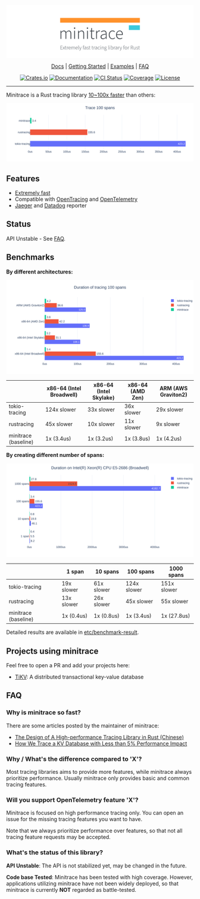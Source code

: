 <img src="etc/img/head-img-640.svg" align="center" alt="minitrace: Extremely fast tracing library for Rust">

<div align="center">

[Docs] | [Getting Started] | [Examples] | [FAQ](#faq)

[![Crates.io](https://img.shields.io/crates/v/minitrace.svg?style=for-the-badge)](https://crates.io/crates/minitrace)
[![Documentation](https://img.shields.io/docsrs/minitrace?style=for-the-badge)](https://docs.rs/minitrace/)
[![CI Status](https://img.shields.io/github/workflow/status/tikv/minitrace-rust/CI?style=for-the-badge)](https://github.com/tikv/minitrace-rust/actions)
[![Coverage](https://img.shields.io/coveralls/github/tikv/minitrace-rust?style=for-the-badge)](https://coveralls.io/github/tikv/minitrace-rust?branch=master)
[![License](https://img.shields.io/crates/l/minitrace?style=for-the-badge)](https://github.com/tikv/minitrace-rust/blob/master/LICENSE)

</div>

---

Minitrace is a Rust tracing library [10~100x faster](#benchmarks) than others:

![benchmark](etc/img/head-benchmark.svg)

## Features

- [Extremely fast](#benchmarks)
- Compatible with [OpenTracing] and [OpenTelemetry]
- [Jaeger] and [Datadog] reporter

## Status

API Unstable - See [FAQ](#whats-the-status-of-this-library).

## Benchmarks

**By different architectures:**

![Benchmark result by architecture](etc/img/benchmark-arch.svg)

|                      | x86-64 (Intel Broadwell) | x86-64 (Intel Skylake) | x86-64 (AMD Zen) | ARM (AWS Graviton2) |
|----------------------|--------------------------|------------------------|------------------|---------------------|
| tokio-tracing        | 124x slower              | 33x slower             | 36x slower       | 29x slower          |
| rustracing           | 45x slower               | 10x slower             | 11x slower       | 9x slower           |
| minitrace (baseline) | 1x (3.4us)               | 1x (3.2us)             | 1x (3.8us)       | 1x (4.2us)          |

**By creating different number of spans:**

![Benchmark result by number of spans](etc/img/benchmark-spans.svg)

|                      | 1 span      | 10 spans   | 100 spans   | 1000 spans  |
|----------------------|-------------|------------|-------------|-------------|
| tokio-tracing        | 19x slower  | 61x slower | 124x slower | 151x slower |
| rustracing           | 13x slower  | 26x slower | 45x slower  | 55x slower  |
| minitrace (baseline) | 1x (0.4us)  | 1x (0.8us) | 1x (3.4us)  | 1x (27.8us) |

Detailed results are available in [etc/benchmark-result](etc/benchmark-result).

## Projects using minitrace

Feel free to open a PR and add your projects here:

- [TiKV](https://github.com/tikv/tikv): A distributed transactional key-value database

## FAQ

### Why is minitrace so fast?

There are some articles posted by the maintainer of minitrace:

- [The Design of A High-performance Tracing Library in Rust (Chinese)](https://www.youtube.com/watch?v=8xTaxC1RcXE)
- [How We Trace a KV Database with Less than 5% Performance Impact](https://en.pingcap.com/blog/how-we-trace-a-kv-database-with-less-than-5-percent-performance-impact/)

### Why / What's the difference compared to 'X'?

Most tracing libraries aims to provide more features, while minitrace always prioritize performance. Usually minitrace only provides basic and common tracing features.

### Will you support OpenTelemetry feature 'X'?

Minitrace is focused on high performance tracing only. You can open an issue for the missing tracing features you want to have.

Note that we always prioritize performance over features, so that not all tracing feature requests may be accepted. 

### What's the status of this library?

**API Unstable**: The API is not stabilized yet, may be changed in the future. 

**Code base Tested**: Minitrace has been tested with high coverage. However, applications utilizing minitrace have not been widely deployed, so that minitrace is currently **NOT** regarded as battle-tested. 

[Docs]: https://docs.rs/minitrace/
[Getting Started]: minitrace/examples/get_started.rs
[Examples]: minitrace/examples
[OpenTracing]: https://opentracing.io/
[OpenTelemetry]: https://opentelemetry.io/
[Jaeger]: https://crates.io/crates/minitrace-jaeger
[Datadog]: https://crates.io/crates/minitrace-datadog
